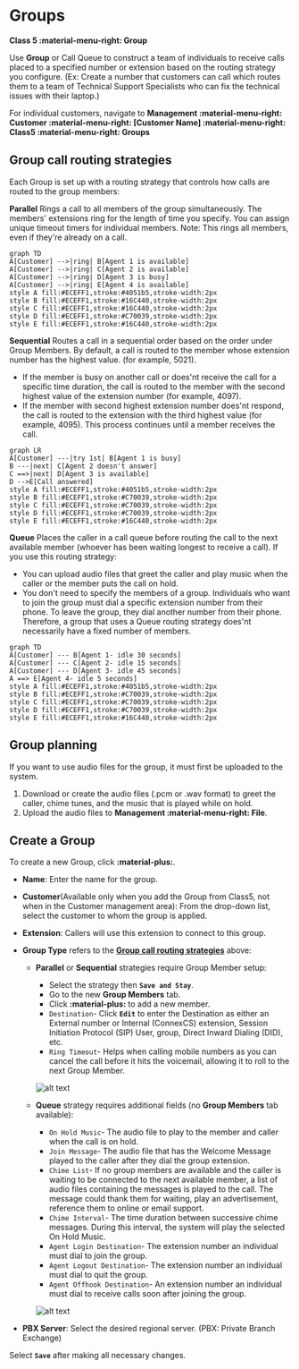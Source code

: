 # Groups
**Class 5 :material-menu-right: Group**

Use **Group** or Call Queue to construct a team of individuals to receive calls placed to a specified number or extension based on the routing strategy you configure. (Ex: Create a number that customers can call which routes them to a team of Technical Support Specialists who can fix the technical issues with their laptop.)

For individual customers, navigate to **Management :material-menu-right: Customer :material-menu-right: [Customer Name] :material-menu-right: Class5 :material-menu-right: Groups**

## Group call routing strategies
Each Group is set up with a routing strategy that controls how calls are routed to the group members:

**Parallel** Rings a call to all members of the group simultaneously. The members' extensions ring for the length of time you specify. You can assign unique timeout timers for individual members. Note: This rings all members, even if they're already on a call. 

```mermaid
graph TD
A[Customer] -->|ring| B[Agent 1 is available]
A[Customer] -->|ring| C[Agent 2 is available]
A[Customer] -->|ring| D[Agent 3 is busy]
A[Customer] -->|ring| E[Agent 4 is available]
style A fill:#ECEFF1,stroke:#4051b5,stroke-width:2px
style B fill:#ECEFF1,stroke:#16C440,stroke-width:2px
style C fill:#ECEFF1,stroke:#16C440,stroke-width:2px
style D fill:#ECEFF1,stroke:#C70039,stroke-width:2px
style E fill:#ECEFF1,stroke:#16C440,stroke-width:2px
```

**Sequential** Routes a call in a sequential order based on the order under Group Members. By default, a call is routed to the member whose extension number has the highest value. (for example, 5021).

+ If the member is busy on another call or does'nt receive the call for a specific time duration, the call is routed to the member with the second highest value of the extension number (for example, 4097). 
+ If the member with second highest extension number does'nt respond, the call is routed to the extension with the third highest value (for example, 4095). This process continues until a member receives the call. 

```mermaid
graph LR
A[Customer] ---|try 1st| B[Agent 1 is busy]
B ---|next| C[Agent 2 doesn't answer]
C ==>|next| D[Agent 3 is available]
D -->E[Call answered]
style A fill:#ECEFF1,stroke:#4051b5,stroke-width:2px
style B fill:#ECEFF1,stroke:#C70039,stroke-width:2px
style C fill:#ECEFF1,stroke:#C70039,stroke-width:2px
style D fill:#ECEFF1,stroke:#C70039,stroke-width:2px
style E fill:#ECEFF1,stroke:#16C440,stroke-width:2px
```

**Queue** Places the caller in a call queue before routing the call to the next available member (whoever has been waiting longest to receive a call). If you use this routing strategy:

+ You can upload audio files that greet the caller and play music when the caller or the member puts the call on hold.
+ You don't need to specify the members of a group. Individuals who want to join the group must dial a specific extension number from their phone. To leave the group, they dial another number from their phone. Therefore, a group that uses a Queue routing strategy does'nt necessarily have a fixed number of members. 

```mermaid
graph TD
A[Customer] --- B[Agent 1- idle 30 seconds]
A[Customer] --- C[Agent 2- idle 15 seconds]
A[Customer] --- D[Agent 3- idle 45 seconds]
A ==> E[Agent 4- idle 5 seconds]
style A fill:#ECEFF1,stroke:#4051b5,stroke-width:2px
style B fill:#ECEFF1,stroke:#C70039,stroke-width:2px
style C fill:#ECEFF1,stroke:#C70039,stroke-width:2px
style D fill:#ECEFF1,stroke:#C70039,stroke-width:2px
style E fill:#ECEFF1,stroke:#16C440,stroke-width:2px
```

## Group planning 
If you want to use audio files for the group, it must first be uploaded to the system. 
    
1. Download or create the audio files (.pcm or .wav format) to greet the caller, chime tunes, and the music that is played while on hold.
2. Upload the audio files to **Management :material-menu-right: File**.

## Create a Group
To create a new Group, click **:material-plus:**.

+ **Name**: Enter the name for the group.
+ **Customer**(Available only when you add the Group from Class5, not when in the Customer management area): From the drop-down list, select the customer to whom the group is applied.
+ **Extension**: Callers will use this extension to connect to this group.
+ **Group Type** refers to the [**Group call routing strategies**](class5/creating-group/#group-call-routing-strategies) above:
    + **Parallel** or **Sequential** strategies require Group Member setup:
        + Select the strategy then **`Save and Stay`**.
        + Go to the new **Group Members** tab. 
        + Click **:material-plus:** to add a new member.
        + `Destination`- Click **`Edit`** to enter the Destination as either an External number or Internal (ConnexCS) extension, Session Initiation Protocol (SIP) User, group, Direct Inward Dialing (DID), etc. 
        + `Ring Timeout`- Helps when calling mobile numbers as you can cancel the call before it hits the voicemail, allowing it to roll to the next Group Member.
   
        ![alt text][group1]     
    
    + **Queue** strategy requires additional fields (no **Group Members** tab available):
        + `On Hold Music`- The audio file to play to the member and caller when the call is on hold.
        + `Join Message`- The audio file that has the Welcome Message played to the caller after they dial the group extension.
        + `Chime List`- If no group members are available and the caller is waiting to be connected to the next available member, a list of audio files containing the messages is played to the call. The message could thank them for waiting, play an advertisement, reference them to online or email support.
        + `Chime Interval`- The time duration between successive chime messages. During this interval, the system will play the selected On Hold Music.
        + `Agent Login Destination`- The extension number an individual must dial to join the group.
        + `Agent Logout Destination`- The extension number an individual must dial to quit the group.
        + `Agent Offhook Destination`- An extension number an individual must dial to receive calls soon after joining the group.

        ![alt text][group2]

+ **PBX Server**: Select the desired regional server. (PBX: Private Branch Exchange)

Select **`Save`** after making all necessary changes.


[group1]: /class5/img/group1.png "Group Members Configuration"
[group2]: /class5/img/group2.png "Group Queue Configuration"
